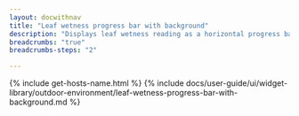 ```yaml
---
layout: docwithnav
title: "Leaf wetness progress bar with background"
description: "Displays leaf wetness reading as a horizontal progress bar with background. Allows to configure value range, bar colors, and other settings."
breadcrumbs: "true"
breadcrumbs-steps: "2"

---
```

{% include get-hosts-name.html %}
{% include docs/user-guide/ui/widget-library/outdoor-environment/leaf-wetness-progress-bar-with-background.md %}
